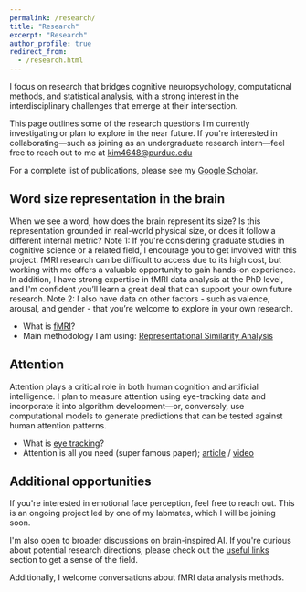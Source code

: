 ```yaml
---
permalink: /research/
title: "Research"
excerpt: "Research"
author_profile: true
redirect_from: 
  - /research.html
---
```


I focus on research that bridges cognitive neuropsychology, computational methods, and statistical analysis, with a strong interest in the interdisciplinary challenges that emerge at their intersection.

This page outlines some of the research questions I’m currently investigating or plan to explore in the near future. If you're interested in collaborating—such as joining as an undergraduate research intern—feel free to reach out to me at kim4648@purdue.edu

For a complete list of publications, please see my [Google Scholar](https://scholar.google.com/citations?user=c0PqBXwAAAAJ&hl=en).


## Word size representation in the brain
When we see a word, how does the brain represent its size? Is this representation grounded in real-world physical size, or does it follow a different internal metric?
Note 1: If you're considering graduate studies in cognitive science or a related field, I encourage you to get involved with this project. fMRI research can be difficult to access due to its high cost, but working with me offers a valuable opportunity to gain hands-on experience. In addition, I have strong expertise in fMRI data analysis at the PhD level, and I'm confident you’ll learn a great deal that can support your own future research.
Note 2: I also have data on other factors - such as valence, arousal, and gender - that you’re welcome to explore in your own research.
* What is [fMRI](https://www.youtube.com/watch?v=rJjHjnzmvDI)?
* Main methodology I am using: [Representational Similarity Analysis](https://www.frontiersin.org/journals/systems-neuroscience/articles/10.3389/neuro.06.004.2008/full)


## Attention
Attention plays a critical role in both human cognition and artificial intelligence. I plan to measure attention using eye-tracking data and incorporate it into algorithm development—or, conversely, use computational models to generate predictions that can be tested against human attention patterns.
* What is [eye tracking](https://www.youtube.com/watch?v=sbkbekz82wQ)?
* Attention is all you need (super famous paper); [article](https://proceedings.neurips.cc/paper_files/paper/2017/file/3f5ee243547dee91fbd053c1c4a845aa-Paper.pdf) / [video](https://www.youtube.com/watch?v=eMlx5fFNoYc)


## Additional opportunities
If you're interested in emotional face perception, feel free to reach out. This is an ongoing project led by one of my labmates, which I will be joining soon.

I'm also open to broader discussions on brain-inspired AI. If you're curious about potential research directions, please check out the [useful links](usefulLinks.md) section to get a sense of the field.

Additionally, I welcome conversations about fMRI data analysis methods.
